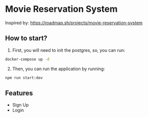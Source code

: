 # Movie Reservation System
Inspired by: https://roadmap.sh/projects/movie-reservation-system

## How to start?
1. First, you will need to init the postgres, so, you can run:
```sh
docker-compose up -d
```

2. Then, you can run the application by running:
```sh
npm run start:dev
```

## Features
- Sign Up
- Login
